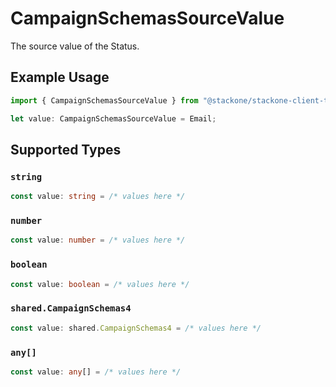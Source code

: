 # CampaignSchemasSourceValue

The source value of the Status.

## Example Usage

```typescript
import { CampaignSchemasSourceValue } from "@stackone/stackone-client-ts/sdk/models/shared";

let value: CampaignSchemasSourceValue = Email;
```

## Supported Types

### `string`

```typescript
const value: string = /* values here */
```

### `number`

```typescript
const value: number = /* values here */
```

### `boolean`

```typescript
const value: boolean = /* values here */
```

### `shared.CampaignSchemas4`

```typescript
const value: shared.CampaignSchemas4 = /* values here */
```

### `any[]`

```typescript
const value: any[] = /* values here */
```

